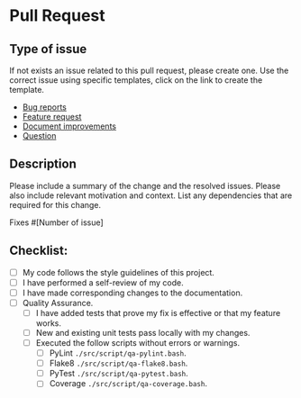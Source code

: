 # Pull Request

## Type of issue

If not exists an issue related to this pull request, please create one. Use the
correct issue using specific templates, click on the link to create the
template.

- [Bug reports](https://github.com/airvzxf/sniparinject/issues/new?assignees=airvzxf&labels=bug&template=bug-reports.md&title=%5BBUG%5D)
- [Feature request](https://github.com/airvzxf/sniparinject/issues/new?assignees=airvzxf&labels=enhancement&template=feature-request.md&title=%5BFEATURE%5D)
- [Document improvements](https://github.com/airvzxf/sniparinject/issues/new?assignees=airvzxf&labels=documentation&template=document-improvements.md&title=%5BDOCUMENT%5D)
- [Question](https://github.com/airvzxf/sniparinject/issues/new?assignees=airvzxf&labels=question&template=question.md&title=%5BQUESTION%5D)

## Description

Please include a summary of the change and the resolved issues. Please also
include relevant motivation and context. List any dependencies that are
required for this change.

Fixes #[Number of issue]

## Checklist:

- [ ] My code follows the style guidelines of this project.
- [ ] I have performed a self-review of my code.
- [ ] I have made corresponding changes to the documentation.
- [ ] Quality Assurance.
    - [ ] I have added tests that prove my fix is effective or that my feature
      works.
    - [ ] New and existing unit tests pass locally with my changes.
    - [ ] Executed the follow scripts without errors or warnings.
        - [ ] PyLint `./src/script/qa-pylint.bash`.
        - [ ] Flake8 `./src/script/qa-flake8.bash`.
        - [ ] PyTest `./src/script/qa-pytest.bash`.
        - [ ] Coverage `./src/script/qa-coverage.bash`.
